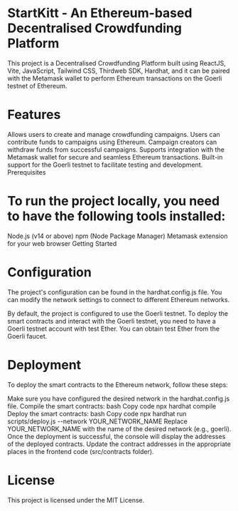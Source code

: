 # StartKitt - An Ethereum-based Decentralised Crowdfunding Platform

This project is a Decentralised Crowdfunding Platform built using ReactJS, Vite, JavaScript, Tailwind CSS, Thirdweb SDK, Hardhat, and it can be paired with the Metamask wallet to perform Ethereum transactions on the Goerli testnet of Ethereum.

# Features

Allows users to create and manage crowdfunding campaigns.
Users can contribute funds to campaigns using Ethereum.
Campaign creators can withdraw funds from successful campaigns.
Supports integration with the Metamask wallet for secure and seamless Ethereum transactions.
Built-in support for the Goerli testnet to facilitate testing and development.
Prerequisites

# To run the project locally, you need to have the following tools installed:

Node.js (v14 or above)
npm (Node Package Manager)
Metamask extension for your web browser
Getting Started

# Configuration

The project's configuration can be found in the hardhat.config.js file. You can modify the network settings to connect to different Ethereum networks.

By default, the project is configured to use the Goerli testnet. To deploy the smart contracts and interact with the Goerli testnet, you need to have a Goerli testnet account with test Ether. You can obtain test Ether from the Goerli faucet.

# Deployment

To deploy the smart contracts to the Ethereum network, follow these steps:

Make sure you have configured the desired network in the hardhat.config.js file.
Compile the smart contracts:
bash
Copy code
npx hardhat compile
Deploy the smart contracts:
bash
Copy code
npx hardhat run scripts/deploy.js --network YOUR_NETWORK_NAME
Replace YOUR_NETWORK_NAME with the name of the desired network (e.g., goerli).
Once the deployment is successful, the console will display the addresses of the deployed contracts. Update the contract addresses in the appropriate places in the frontend code (src/contracts folder).

# License

This project is licensed under the MIT License.
